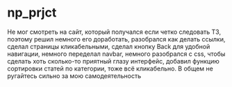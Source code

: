 # np_prjct
Не мог смотреть на сайт, который получался если четко следовать ТЗ, поэтому решил немного его доработать,
разобрался как делать ссылки, сделал страницы кликабельными, сделал кнопку Back для удобной навигации, немного 
переделал navbar, немного разобрался с css, чтобы сделать хоть сколько-то приятный глазу интерфейс, 
добавил функцию сортировки статей по категории, тоже всё кликабельно. В общем не ругайтесь сильно за мою самодеятельность
